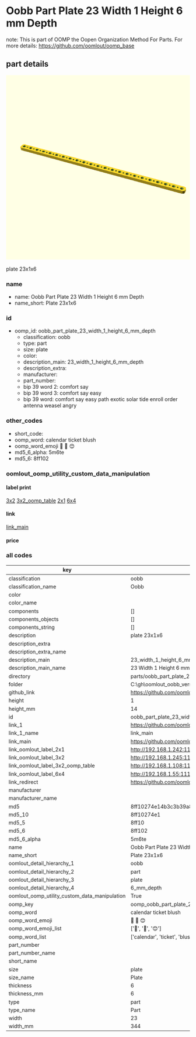 # Oobb Part Plate 23 Width 1 Height 6 mm Depth  

note: This is part of OOMP the Oopen Organization Method For Parts. For more details: https://github.com/oomlout/oomp_base

##  part details
  

[![](3dpr.png)](3dpr.png)

plate 23x1x6



### name
* name: Oobb Part Plate 23 Width 1 Height 6 mm Depth
* name_short: Plate 23x1x6 
### id
* oomp_id: oobb_part_plate_23_width_1_height_6_mm_depth
  * classification: oobb
  * type: part
  * size: plate
  * color: 
  * description_main: 23_width_1_height_6_mm_depth
  * description_extra: 
  * manufacturer: 
  * part_number: 
  * bip 39 word 2: comfort say
  * bip 39 word 3: comfort say easy
  * bip 39 word: comfort say easy path exotic solar tide enroll order antenna weasel angry

### other_codes
* short_code: 
* oomp_word: calendar ticket blush
* oomp_word_emoji :calendar: :ticket: :blush:
* md5_6_alpha: 5m6te
* md5_6: 8ff102






### oomlout_oomp_utility_custom_data_manipulation
#### label print
[3x2](http://192.168.1.245:1112/?label=oomp%205m6te)
[3x2_oomp_table](http://192.168.1.108:1112/?label=oomp%205m6te)
[2x1](http://192.168.1.242:1112/?label=oomp%205m6te)
[6x4](http://192.168.1.55:1112/?label=oomp%205m6te)    

#### link

[link_main](https://github.com/oomlout/oomlout_oobb_version_4_generated_parts/tree/main/navigation_oomp/oobb/part/plate/23_width_1_height_6_mm_depth/part)                              

#### price







### all codes 
| key | value |  
| --- | --- |  
| classification | oobb |  
| classification_name | Oobb |  
| color |  |  
| color_name |  |  
| components | [] |  
| components_objects | [] |  
| components_string | [] |  
| description | plate 23x1x6 |  
| description_extra |  |  
| description_extra_name |  |  
| description_main | 23_width_1_height_6_mm_depth |  
| description_main_name | 23 Width 1 Height 6 mm Depth |  
| directory | parts/oobb_part_plate_23_width_1_height_6_mm_depth |  
| folder | C:\gh\oomlout_oobb_version_4_generated_parts\parts\oobb_part_plate_23_width_1_height_6_mm_depth |  
| github_link | https://github.com/oomlout/oomlout_oomp_part_src/tree/main/parts/oobb_part_plate_23_width_1_height_6_mm_depth |  
| height | 1 |  
| height_mm | 14 |  
| id | oobb_part_plate_23_width_1_height_6_mm_depth |  
| link_1 | https://github.com/oomlout/oomlout_oobb_version_4_generated_parts/tree/main/navigation_oomp/oobb/part/plate/23_width_1_height_6_mm_depth/part |  
| link_1_name | link_main |  
| link_main | https://github.com/oomlout/oomlout_oobb_version_4_generated_parts/tree/main/navigation_oomp/oobb/part/plate/23_width_1_height_6_mm_depth/part |  
| link_oomlout_label_2x1 | http://192.168.1.242:1112/?label=oomp%205m6te |  
| link_oomlout_label_3x2 | http://192.168.1.245:1112/?label=oomp%205m6te |  
| link_oomlout_label_3x2_oomp_table | http://192.168.1.108:1112/?label=oomp%205m6te |  
| link_oomlout_label_6x4 | http://192.168.1.55:1112/?label=oomp%205m6te |  
| link_redirect | https://github.com/oomlout/oomlout_oobb_version_4_generated_parts/tree/main/parts/oobb_plate_23_01_06 |  
| manufacturer |  |  
| manufacturer_name |  |  
| md5 | 8ff10274e14b3c3b39a80a0e8baff971 |  
| md5_10 | 8ff10274e1 |  
| md5_5 | 8ff10 |  
| md5_6 | 8ff102 |  
| md5_6_alpha | 5m6te |  
| name | Oobb Part Plate 23 Width 1 Height 6 mm Depth |  
| name_short | Plate 23x1x6  |  
| oomlout_detail_hierarchy_1 | oobb |  
| oomlout_detail_hierarchy_2 | part |  
| oomlout_detail_hierarchy_3 | plate |  
| oomlout_detail_hierarchy_4 | 6_mm_depth |  
| oomlout_oomp_utility_custom_data_manipulation | True |  
| oomp_key | oomp_oobb_part_plate_23_width_1_height_6_mm_depth |  
| oomp_word | calendar ticket blush |  
| oomp_word_emoji | :calendar: :ticket: :blush: |  
| oomp_word_emoji_list | [':calendar:', ':ticket:', ':blush:'] |  
| oomp_word_list | ['calendar', 'ticket', 'blush'] |  
| part_number |  |  
| part_number_name |  |  
| short_name |  |  
| size | plate |  
| size_name | Plate |  
| thickness | 6 |  
| thickness_mm | 6 |  
| type | part |  
| type_name | Part |  
| width | 23 |  
| width_mm | 344 |  
